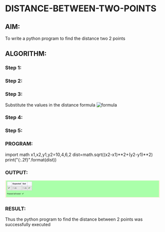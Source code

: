 # DISTANCE-BETWEEN-TWO-POINTS

## AIM:
To write a python program to find the distance two 2 points
## ALGORITHM:
### Step 1: 
### Step 2: 
### Step 3: 
Substitute the values in the distance formula  ![formula](/formula.jpg)
### Step 4: 
### Step 5: 
### PROGRAM:
import math
x1,x2,y1,y2=10,4,6,2
dist=math.sqrt((x2-x1)**2+(y2-y1)**2)
print("{:.2f}".format(dist))
  


### OUTPUT:
![distance between two points.png](./images/distance%20between%20two%20points.png)


### RESULT:
Thus the python program to find the distance between 2 points was successfully executed
